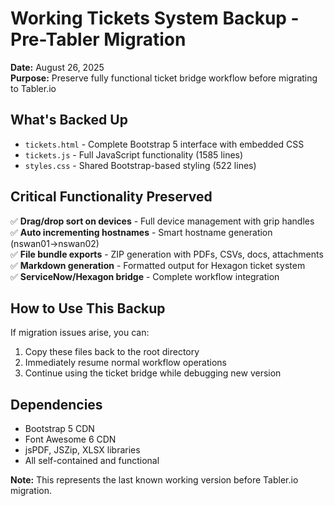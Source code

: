 # Working Tickets System Backup - Pre-Tabler Migration

**Date:** August 26, 2025  
**Purpose:** Preserve fully functional ticket bridge workflow before migrating to Tabler.io

## What's Backed Up
- `tickets.html` - Complete Bootstrap 5 interface with embedded CSS
- `tickets.js` - Full JavaScript functionality (1585 lines)
- `styles.css` - Shared Bootstrap-based styling (522 lines)

## Critical Functionality Preserved
✅ **Drag/drop sort on devices** - Full device management with grip handles  
✅ **Auto incrementing hostnames** - Smart hostname generation (nswan01→nswan02)  
✅ **File bundle exports** - ZIP generation with PDFs, CSVs, docs, attachments  
✅ **Markdown generation** - Formatted output for Hexagon ticket system  
✅ **ServiceNow/Hexagon bridge** - Complete workflow integration  

## How to Use This Backup
If migration issues arise, you can:
1. Copy these files back to the root directory
2. Immediately resume normal workflow operations
3. Continue using the ticket bridge while debugging new version

## Dependencies
- Bootstrap 5 CDN
- Font Awesome 6 CDN  
- jsPDF, JSZip, XLSX libraries
- All self-contained and functional

**Note:** This represents the last known working version before Tabler.io migration.
